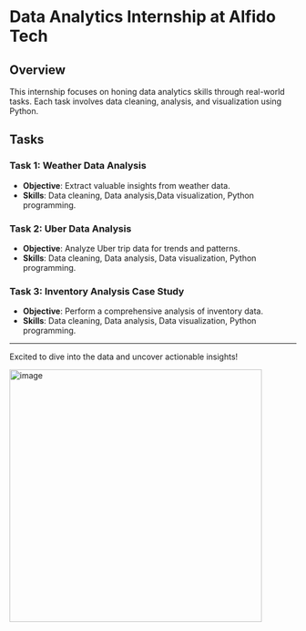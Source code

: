 # Data Analytics Internship at Alfido Tech

## Overview
This internship focuses on honing data analytics skills through real-world tasks. Each task involves data cleaning, analysis, and visualization using Python.

## Tasks

### Task 1: Weather Data Analysis
- **Objective**: Extract valuable insights from weather data.
- **Skills**: Data cleaning, Data analysis,Data visualization, Python programming.

### Task 2: Uber Data Analysis
- **Objective**: Analyze Uber trip data for trends and patterns.
- **Skills**: Data cleaning, Data analysis, Data visualization, Python programming.

### Task 3: Inventory Analysis Case Study
- **Objective**: Perform a comprehensive analysis of inventory data.
- **Skills**: Data cleaning, Data analysis, Data visualization, Python programming.

---

Excited to dive into the data and uncover actionable insights!

<img width="443" alt="image" src="https://github.com/user-attachments/assets/5a5cf6de-5d37-45b9-922a-79604b67b532">
